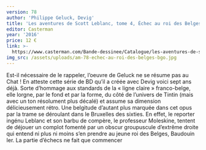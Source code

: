 ```yaml
---
version: 78
author: 'Philippe Geluck, Devig'
title: 'Les aventures de Scott Leblanc, tome 4, Échec au roi des Belges'
editor: Casterman
year: '2016'
price: 12 €
link: >-
  https://www.casterman.com/Bande-dessinee/Catalogue/les-aventures-de-scott-leblanc/echec-au-roi-des-belges
img_src: /assets/uploads/am-78-echec-au-roi-des-belges-bgo.jpg
---
```

Est-il nécessaire de le rappeler, l’oeuvre de Geluck ne se résume pas au
 Chat ! En atteste cette série de BD qu’il a créée avec Devig voici sept ans
 déjà. Sorte d’hommage aux standards de la « ligne claire » franco-belge,
 elle lorgne, par le fond et par la forme, du côté de l’univers de Tintin
 (mais avec un ton résolument plus décalé) et assume sa dimension délicieusement
 rétro. Une belgitude d’autant plus marquée dans cet opus
 par la trame se déroulant dans le Bruxelles des sixties. En effet, le reporter
 ingénu Leblanc et son barbu de compère, le professeur Moleskine,
 tentent de déjouer un complot fomenté par un obscur groupuscule
 d’extrême droite qui entend ni plus ni moins s’en prendre au jeune roi
 des Belges, Baudouin Ier. La partie d’échecs ne fait que commencer
